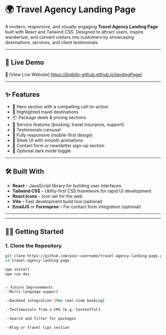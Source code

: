 
# 🌍 Travel Agency Landing Page

A modern, responsive, and visually engaging **Travel Agency Landing Page** built with React and Tailwind CSS. Designed to attract users, inspire wanderlust, and convert visitors into customers by showcasing destinations, services, and client testimonials.

---

## 🚀 Live Demo

🔗 [View Live Website]  https://bigbilly-github.github.io/landingPage/

---



## ✨ Features

- 🧭 Hero section with a compelling call-to-action
- 📸 Highlighted travel destinations
- 📦 Package deals & pricing sections
- 🧳 Service features (booking, travel insurance, support)
- 👥 Testimonials carousel
- 📱 Fully responsive (mobile-first design)
- 🎨 Sleek UI with smooth animations
- 📧 Contact form or newsletter sign-up section
- 🌙 Optional dark mode toggle

---

## 🛠️ Built With

- **React** – JavaScript library for building user interfaces
- **Tailwind CSS** – Utility-first CSS framework for rapid UI development
- **React Icons** – Icon set for the web
- **Vite** – Fast development build tool (optional)
- **EmailJS** or **Formspree** – For contact form integration (optional)

---


---

## 🧑‍💻 Getting Started

### 1. Clone the Repository

```bash
git clone https://github.com/your-username/travel-agency-landing-page.git
cd travel-agency-landing-page

npm install
npm run dev


✅ Future Improvements
--Multi-language support

--Backend integration (for real-time booking)

--Testimonials from a CMS (e.g. Contentful)

--Search and filter for packages

--Blog or travel tips section


